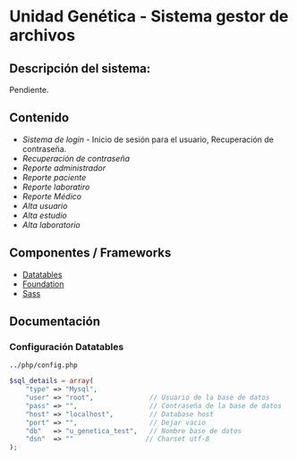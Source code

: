 # Unidad Genética - Sistema gestor de archivos

## Descripción del sistema:
Pendiente.
## Contenido
- *Sistema de login* - Inicio de sesión para el usuario, Recuperación de contraseña.
- *Recuperación de contraseña*
- *Reporte administrador* 
- *Reporte paciente* 
- *Reporte laboratiro*
- *Reporte Médico*
- *Alta usuario*
- *Alta estudio*
- *Alta laboratorio*


## Componentes / Frameworks

- <a href="https://datatables.net/">Datatables </a>
- <a href="http://foundation.zurb.com/">Foundation </a>
- <a href="http://sass-lang.com/">Sass </a>

## Documentación 

### Configuración Datatables 

```../php/config.php```

```php
$sql_details = array(
	"type" => "Mysql",  
	"user" => "root",              // Usuario de la base de datos
	"pass" => "",                  // Contraseña de la base de datos
	"host" => "localhost",         // Database host
	"port" => "",                  // Dejar vacio 
	"db"   => "u_genetica_test",   // Nombre base de datos
	"dsn"  => ""                  // Charset utf-8
);
```

